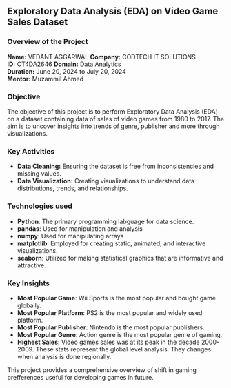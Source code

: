## Exploratory Data Analysis (EDA) on Video Game Sales Dataset

### Overview of the Project

**Name:** VEDANT AGGARWAL
**Company:** CODTECH IT SOLUTIONS  
**ID:** CT4DA2646
**Domain:** Data Analytics  
**Duration:** June 20, 2024 to July 20, 2024  
**Mentor:** Muzammil Ahmed

### Objective

The objective of this project is to perform Exploratory Data Analysis (EDA) on a dataset containing data of sales of video games from 1980 to 2017. The aim is to uncover insights into trends of genre, publisher and more through visualizations.

### Key Activities

- **Data Cleaning:** Ensuring the dataset is free from inconsistencies and missing values.
- **Data Visualization:** Creating visualizations to understand data distributions, trends, and relationships.

### Technologies used
- **Python**: The primary programming labguage for data science.
- **pandas**: Used for manipulation and analysis
- **numpy**: Used for manipulating arrays
- **matplotlib**: Employed for creating static, animated, and interactive visualizations.
- **seaborn**: Utilized for making statistical graphics that are informative and attractive.

### Key Insights
- **Most Popular Game**: Wii Sports is the most popular and bought game globally.
- **Most Popular Platform**: PS2 is the most popular and widely used platform.
- **Most Popular Publisher**: Nintendo is the most popular publishers.
- **Most Popular Genre**: Action genre is the most popular genre of gaming.
- **Highest Sales**: Video games sales was at its peak in the decade 2000-2009.
These stats represent the global level analysis. They changes when analysis is done regionally.

This project provides a comprehensive overview of shift in gaming prefferences useful for developing games in future.
